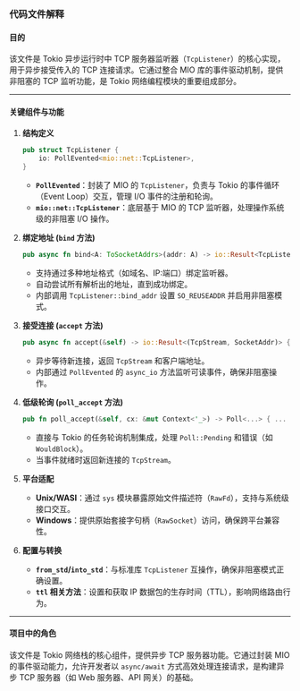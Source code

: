 ### 代码文件解释

#### 目的
该文件是 Tokio 异步运行时中 TCP 服务器监听器（`TcpListener`）的核心实现，用于异步接受传入的 TCP 连接请求。它通过整合 MIO 库的事件驱动机制，提供非阻塞的 TCP 监听功能，是 Tokio 网络编程模块的重要组成部分。

---

#### 关键组件与功能

1. **结构定义**
   ```rust
   pub struct TcpListener {
       io: PollEvented<mio::net::TcpListener>,
   }
   ```
   - **`PollEvented`**：封装了 MIO 的 `TcpListener`，负责与 Tokio 的事件循环（Event Loop）交互，管理 I/O 事件的注册和轮询。
   - **`mio::net::TcpListener`**：底层基于 MIO 的 TCP 监听器，处理操作系统级的非阻塞 I/O 操作。

2. **绑定地址 (`bind` 方法)**
   ```rust
   pub async fn bind<A: ToSocketAddrs>(addr: A) -> io::Result<TcpListener> { ... }
   ```
   - 支持通过多种地址格式（如域名、IP:端口）绑定监听器。
   - 自动尝试所有解析出的地址，直到成功绑定。
   - 内部调用 `TcpListener::bind_addr` 设置 `SO_REUSEADDR` 并启用非阻塞模式。

3. **接受连接 (`accept` 方法)**
   ```rust
   pub async fn accept(&self) -> io::Result<(TcpStream, SocketAddr)> { ... }
   ```
   - 异步等待新连接，返回 `TcpStream` 和客户端地址。
   - 内部通过 `PollEvented` 的 `async_io` 方法监听可读事件，确保非阻塞操作。

4. **低级轮询 (`poll_accept` 方法)**
   ```rust
   pub fn poll_accept(&self, cx: &mut Context<'_>) -> Poll<...> { ... }
   ```
   - 直接与 Tokio 的任务轮询机制集成，处理 `Poll::Pending` 和错误（如 `WouldBlock`）。
   - 当事件就绪时返回新连接的 `TcpStream`。

5. **平台适配**
   - **Unix/WASI**：通过 `sys` 模块暴露原始文件描述符（`RawFd`），支持与系统级接口交互。
   - **Windows**：提供原始套接字句柄（`RawSocket`）访问，确保跨平台兼容性。

6. **配置与转换**
   - **`from_std`/`into_std`**：与标准库 `TcpListener` 互操作，确保非阻塞模式正确设置。
   - **`ttl` 相关方法**：设置和获取 IP 数据包的生存时间（TTL），影响网络路由行为。

---

#### 项目中的角色
该文件是 Tokio 网络栈的核心组件，提供异步 TCP 服务器功能。它通过封装 MIO 的事件驱动能力，允许开发者以 `async/await` 方式高效处理连接请求，是构建异步 TCP 服务器（如 Web 服务器、API 网关）的基础。
